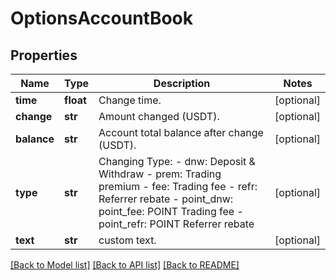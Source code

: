 # OptionsAccountBook

## Properties
Name | Type | Description | Notes
------------ | ------------- | ------------- | -------------
**time** | **float** | Change time. | [optional] 
**change** | **str** | Amount changed (USDT). | [optional] 
**balance** | **str** | Account total balance after change (USDT). | [optional] 
**type** | **str** | Changing Type: - dnw: Deposit &amp; Withdraw - prem: Trading premium - fee: Trading fee - refr: Referrer rebate - point_dnw: point_fee: POINT Trading fee - point_refr: POINT Referrer rebate | [optional] 
**text** | **str** | custom text. | [optional] 

[[Back to Model list]](../README.md#documentation-for-models) [[Back to API list]](../README.md#documentation-for-api-endpoints) [[Back to README]](../README.md)


